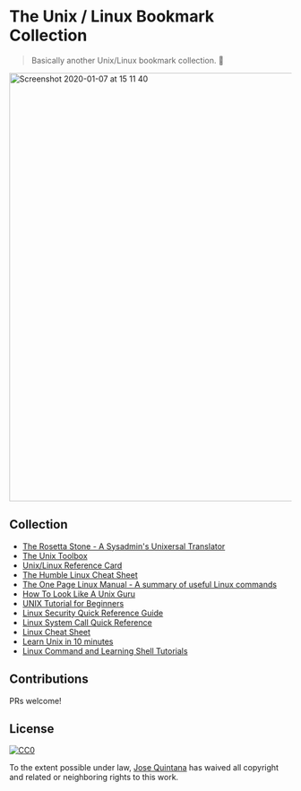# The Unix / Linux Bookmark Collection

> Basically another Unix/Linux bookmark collection. 🐧

<img width="765" alt="Screenshot 2020-01-07 at 15 11 40" src="https://user-images.githubusercontent.com/1700322/71901471-4efc4b00-3160-11ea-8a20-8cc7480a7313.png">

## Collection

- [The Rosetta Stone - A Sysadmin's Unixersal Translator](http://bhami.com/rosetta.html)
- [The Unix Toolbox](http://cb.vu/unixtoolbox.xhtml)
- [Unix/Linux Reference Card](https://wiki.deimos.fr/images/3/31/Linuxrefcard.pdf)
- [The Humble Linux Cheat Sheet](http://www.tuxfiles.org/linuxhelp/linuxcommands.html)
- [The One Page Linux Manual - A summary of useful Linux commands](https://wiki.deimos.fr/images/a/a8/The_One_Page_Linux_Manual.pdf)
- [How To Look Like A Unix Guru](https://www.cs.usfca.edu/~parrt/course/601/lectures/unix.util.html)
- [UNIX Tutorial for Beginners](http://www.ee.surrey.ac.uk/Teaching/Unix/)
- [Linux Security Quick Reference Guide](https://linuxsecurity.com/docs/QuickRefCard.pdf)
- [Linux System Call Quick Reference](http://www.cheat-sheets.org/saved-copy/Linux_Syscall_quickref.pdf)
- [Linux Cheat Sheet](https://wiki.typo3.org/Linux_cheat_sheet)
- [Learn Unix in 10 minutes](http://www.physics.louisville.edu/williger/Astronomybootcamp/Unix_tutorials/Tenminuteunix/tenminuteunix.pdf)
- [Linux Command and Learning Shell Tutorials](http://linuxcommand.org/)

## Contributions

PRs welcome!

## License

[![CC0](http://i.creativecommons.org/p/zero/1.0/88x31.png)](http://creativecommons.org/publicdomain/zero/1.0/)

To the extent possible under law, [Jose Quintana](https://git.io/joseluisq) has waived all copyright and related or neighboring rights to this work.
